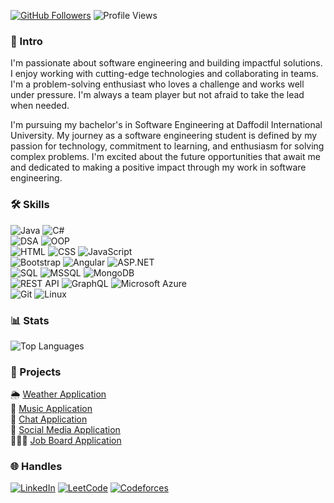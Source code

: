 [![GitHub Followers](https://img.shields.io/github/followers/atikurajib?label=Followers&style=social)](https://github.com/atikurajib)
![Profile Views](https://komarev.com/ghpvc/?username=atikurajib&color=blueviolet)

### 🤖 Intro
I'm passionate about software engineering and building impactful solutions. I enjoy working with cutting-edge technologies and collaborating in teams. I'm a problem-solving enthusiast who loves a challenge and works well under pressure. I'm always a team player but not afraid to take the lead when needed.

I'm pursuing my bachelor's in Software Engineering at Daffodil International University. My journey as a software engineering student is defined by my passion for technology, commitment to learning, and enthusiasm for solving complex problems. I'm excited about the future opportunities that await me and dedicated to making a positive impact through my work in software engineering.

### 🛠️ Skills
![Java](https://img.shields.io/badge/Java-Intermediate-16C47F?style=flat-square&logo=java&logoColor=white)
![C#](https://img.shields.io/badge/C%23-Expert-239120?style=flat-square&logo=c-sharp&logoColor=white)
</br>
![DSA](https://img.shields.io/badge/DSA-Intermediate-16C47F?style=flat-square&logo=codeforces&logoColor=white)
![OOP](https://img.shields.io/badge/OOP-Expert-0000FF?style=flat-square&logo=java&logoColor=white)
</br>
![HTML](https://img.shields.io/badge/HTML-Intermediate-16C47F?style=flat-square&logo=html5&logoColor=white)
![CSS](https://img.shields.io/badge/CSS-Intermediate-16C47F?style=flat-square&logo=css3&logoColor=white)
![JavaScript](https://img.shields.io/badge/JavaScript-Advanced-FFD95F?style=flat-square&logo=javascript&logoColor=white)
</br>
![Bootstrap](https://img.shields.io/badge/Bootstrap-Expert-7952B3?style=flat-square&logo=bootstrap&logoColor=white)
![Angular](https://img.shields.io/badge/Angular-Expert-DD0031?style=flat-square&logo=angular&logoColor=white)
![ASP.NET](https://img.shields.io/badge/ASP.NET-Expert-5C2D91?style=flat-square&logo=dotnet&logoColor=white)
</br>
![SQL](https://img.shields.io/badge/SQL-Advanced-FFD95F?style=flat-square&logo=postgresql&logoColor=white)
![MSSQL](https://img.shields.io/badge/MSSQL-Intermediate-16C47F?style=flat-square&logo=microsoft-sql-server&logoColor=white)
![MongoDB](https://img.shields.io/badge/MongoDB-Intermediate-16C47F?style=flat-square&logo=mongodb&logoColor=white)
</br>
![REST API](https://img.shields.io/badge/REST%20API-Intermediate-16C47F?style=flat-square&logo=rest&logoColor=white)
![GraphQL](https://img.shields.io/badge/GraphQL-Advanced-FFD95F?style=flat-square&logo=graphql&logoColor=white)
![Microsoft Azure](https://img.shields.io/badge/Microsoft%20Azure-Advanced-FFD95F?style=flat-square&logo=microsoft-azure&logoColor=white)
</br>
![Git](https://img.shields.io/badge/Git-Intermediate-16C47F?style=flat-square&logo=git&logoColor=white)
![Linux](https://img.shields.io/badge/Linux-Intermediate-16C47F?style=flat-square&logo=linux&logoColor=white)

### 📊 Stats
![Top Languages](https://github-readme-stats.vercel.app/api/top-langs/?username=atikurajib&layout=compact&theme=radical)

### 🚀 Projects
 🌦️ [Weather Application](https://github.com/atikurajib/) </br>
 🎵 [Music Application](https://github.com/atikurajib/) </br>
 📝 [Chat Application](https://github.com/atikurajib/) </br>
 📱 [Social Media Application](https://github.com/atikurajib/) </br>
 👨🏻‍💻 [Job Board Application](https://github.com/atikurajib/)

### 🌐 Handles
[![LinkedIn](https://img.shields.io/badge/LinkedIn-Connect-blue?style=flat&logo=linkedin)](https://www.linkedin.com/in/atikurajib)  [![LeetCode](https://img.shields.io/badge/LeetCode-Profile-orange?style=flat&logo=leetcode)](https://leetcode.com/atikurajib) [![Codeforces](https://img.shields.io/badge/Codeforces-Profile-blue?style=flat&logo=codeforces)](https://codeforces.com/profile/atikurajib)
